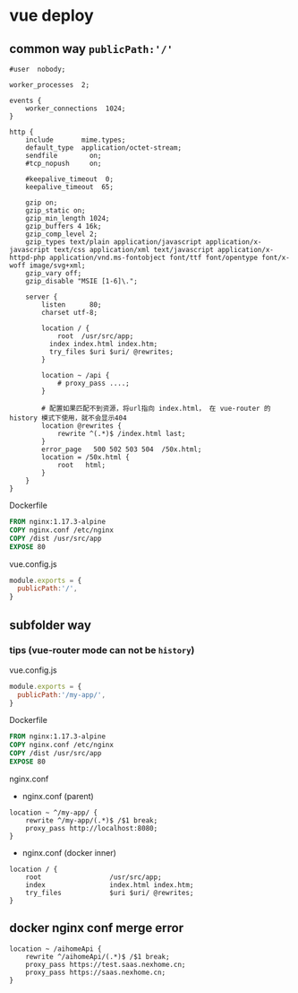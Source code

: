 # vue deploy

## common way  `publicPath:'/'`

```nginx
#user  nobody;

worker_processes  2;

events {
    worker_connections  1024;
}

http {
    include       mime.types;
    default_type  application/octet-stream;
    sendfile        on;
    #tcp_nopush     on;

    #keepalive_timeout  0;
    keepalive_timeout  65;

    gzip on;
    gzip_static on;
    gzip_min_length 1024;
    gzip_buffers 4 16k;
    gzip_comp_level 2;
    gzip_types text/plain application/javascript application/x-javascript text/css application/xml text/javascript application/x-httpd-php application/vnd.ms-fontobject font/ttf font/opentype font/x-woff image/svg+xml;
    gzip_vary off;
    gzip_disable "MSIE [1-6]\.";

    server {
        listen      80;
        charset utf-8;

        location / {
	        root  /usr/src/app;
          index index.html index.htm;
          try_files $uri $uri/ @rewrites;
        }

        location ~ /api {
            # proxy_pass ....;
        }

        # 配置如果匹配不到资源，将url指向 index.html， 在 vue-router 的 history 模式下使用，就不会显示404
        location @rewrites {
            rewrite ^(.*)$ /index.html last;
        }
        error_page   500 502 503 504  /50x.html;
        location = /50x.html {
            root   html;
        }
    }
}
```
Dockerfile 
```dockerfile
FROM nginx:1.17.3-alpine
COPY nginx.conf /etc/nginx
COPY /dist /usr/src/app
EXPOSE 80
```

vue.config.js
```js
module.exports = {
  publicPath:'/',
}
```

## subfolder way

### tips (vue-router mode can not be `history`)

vue.config.js
```js
module.exports = {
  publicPath:'/my-app/',
}
```

Dockerfile 
```dockerfile
FROM nginx:1.17.3-alpine
COPY nginx.conf /etc/nginx
COPY /dist /usr/src/app
EXPOSE 80
```

nginx.conf

- nginx.conf (parent)

```nginx
location ~ ^/my-app/ {
    rewrite ^/my-app/(.*)$ /$1 break;
    proxy_pass http://localhost:8080;
}
```

- nginx.conf (docker inner)
```nginx
location / {
    root                 /usr/src/app;
    index                index.html index.htm;
    try_files            $uri $uri/ @rewrites;
}
```


## docker nginx conf merge error

```nginx
location ~ /aihomeApi {
    rewrite ^/aihomeApi/(.*)$ /$1 break;
    proxy_pass https://test.saas.nexhome.cn;
    proxy_pass https://saas.nexhome.cn;
}
```

